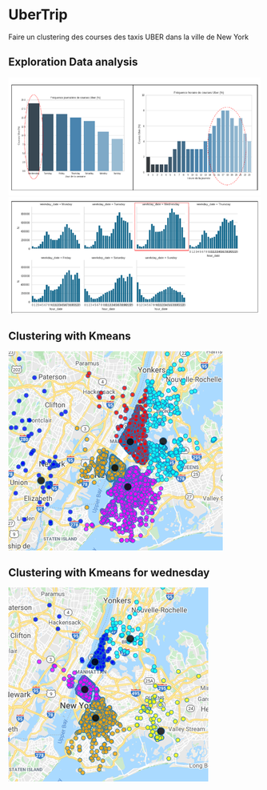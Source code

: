 # UberTrip
Faire un clustering des courses des taxis UBER dans la ville de New York 

## Exploration Data analysis
![](Figs/fig1.PNG)
![](Figs/fig2.PNG)

## Clustering with Kmeans
![](Figs/fig3.PNG)

## Clustering with Kmeans for wednesday
![](Figs/fig4.PNG)

